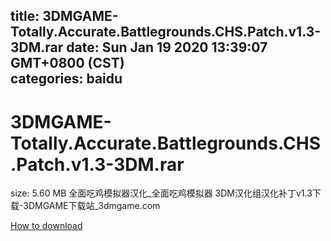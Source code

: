 
title: 3DMGAME-Totally.Accurate.Battlegrounds.CHS.Patch.v1.3-3DM.rar
date: Sun Jan 19 2020 13:39:07 GMT+0800 (CST)    
categories: baidu
---

# 3DMGAME-Totally.Accurate.Battlegrounds.CHS.Patch.v1.3-3DM.rar
size: 5.60 MB
 全面吃鸡模拟器汉化_全面吃鸡模拟器 3DM汉化组汉化补丁v1.3下载-3DMGAME下载站_3dmgame.com
 

[How to download](https://bpcam.bemobtrk.com/go/2ceec3aa-1ca2-46d6-b9ff-aaa5c184517c?jno=1198)